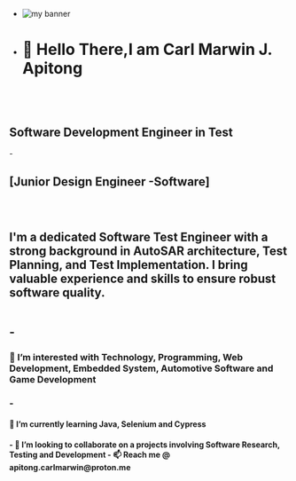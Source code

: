 - <img src="https://media.licdn.com/dms/image/D5616AQGXVb9t7-NbvA/profile-displaybackgroundimage-shrink_350_1400/0/1695472007825?e=1713398400&v=beta&t=IpMXuj7hLqJywu-spyn0KVrdbLooOjsIpD_XH0u_Dv0" alt="my banner"> 
- <h1>👋 Hello There,I am Carl Marwin J. Apitong <h1>
<br>
 <h2> Software Development Engineer in Test</h2>
- <h2> [Junior Design Engineer -Software] <h2> 
  <br>
  <p>
    I'm a dedicated Software Test Engineer with a strong background in AutoSAR architecture, Test Planning, and Test Implementation. I bring valuable experience and skills to ensure robust software quality.
  </p>
  <br>
- <h3>👀 I’m interested with Technology, Programming, Web Development, Embedded System, Automotive Software and Game Development<h3> 
- <h4>🌱 I’m currently learning Java, Selenium and Cypress <h4> 
- 💞️ I’m looking to collaborate on a projects involving Software Research, Testing and Development
- 📫 Reach me @ apitong.carlmarwin@proton.me

<!---
apitongcm/apitongcm is a ✨ special ✨ repository because its `README.md` (this file) appears on your GitHub profile.
You can click the Preview link to take a look at your changes.
--->
